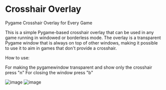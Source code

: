# Crosshair Overlay
Pygame Crosshair Overlay for Every Game

This is a simple Pygame-based crosshair overlay that can be used in any game running in windowed or borderless mode. The overlay is a transparent Pygame window that is always on top of other windows, making it possible to use it to aim in games that don't provide a crosshair.

How to use:

For making the pygamewindow transparent and show only the crosshair press "n"
For closing the window press "b"

![image](https://user-images.githubusercontent.com/93609912/235959287-a5fb66ab-5b06-4d8a-a154-c2c6904d3029.png)
![image](https://user-images.githubusercontent.com/93609912/235960540-5694cc27-de53-47a0-ac19-f80aec3dabd7.png)

